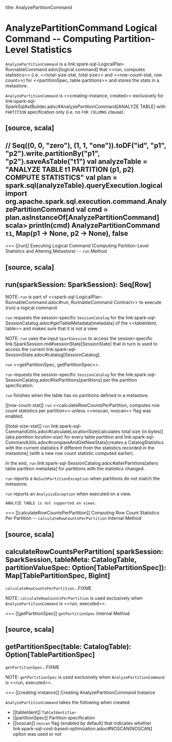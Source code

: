 title: AnalyzePartitionCommand

# AnalyzePartitionCommand Logical Command -- Computing Partition-Level Statistics

`AnalyzePartitionCommand` is a link:spark-sql-LogicalPlan-RunnableCommand.adoc[logical command] that <<run, computes statistics>> (i.e. <<total-size-stat, total size>> and <<row-count-stat, row count>>) for <<partitionSpec, table partitions>> and stores the stats in a metastore.

`AnalyzePartitionCommand` is <<creating-instance, created>> exclusively for link:spark-sql-SparkSqlAstBuilder.adoc#AnalyzePartitionCommand[ANALYZE TABLE] with `PARTITION` specification only (i.e. no `FOR COLUMNS` clause).

[source, scala]
----
// Seq((0, 0, "zero"), (1, 1, "one")).toDF("id", "p1", "p2").write.partitionBy("p1", "p2").saveAsTable("t1")
val analyzeTable = "ANALYZE TABLE t1 PARTITION (p1, p2) COMPUTE STATISTICS"
val plan = spark.sql(analyzeTable).queryExecution.logical
import org.apache.spark.sql.execution.command.AnalyzePartitionCommand
val cmd = plan.asInstanceOf[AnalyzePartitionCommand]
scala> println(cmd)
AnalyzePartitionCommand `t1`, Map(p1 -> None, p2 -> None), false
----

=== [[run]] Executing Logical Command (Computing Partition-Level Statistics and Altering Metastore) -- `run` Method

[source, scala]
----
run(sparkSession: SparkSession): Seq[Row]
----

NOTE: `run` is part of <<spark-sql-LogicalPlan-RunnableCommand.adoc#run, RunnableCommand Contract>> to execute (run) a logical command.

`run` requests the session-specific `SessionCatalog` for the link:spark-sql-SessionCatalog.adoc#getTableMetadata[metadata] of the <<tableIdent, table>> and makes sure that it is not a view.

NOTE: `run` uses the input `SparkSession` to access the session-specific link:SparkSession.md#sessionState[SessionState] that in turn is used to access the current link:spark-sql-SessionState.adoc#catalog[SessionCatalog].

`run` <<getPartitionSpec, getPartitionSpec>>.

`run` requests the session-specific `SessionCatalog` for the link:spark-sql-SessionCatalog.adoc#listPartitions[partitions] per the partition specification.

`run` finishes when the table has no partitions defined in a metastore.

[[row-count-stat]]
`run` <<calculateRowCountsPerPartition, computes row count statistics per partition>> unless <<noscan, noscan>> flag was enabled.

[[total-size-stat]]
`run` link:spark-sql-CommandUtils.adoc#calculateLocationSize[calculates total size (in bytes)] (aka _partition location size_) for every table partition and link:spark-sql-CommandUtils.adoc#compareAndGetNewStats[creates a CatalogStatistics with the current statistics if different from the statistics recorded in the metastore] (with a new row count statistic computed earlier).

In the end, `run` link:spark-sql-SessionCatalog.adoc#alterPartitions[alters table partition metadata] for partitions with the statistics changed.

`run` reports a `NoSuchPartitionException` when partitions do not match the metastore.

`run` reports an `AnalysisException` when executed on a view.

```
ANALYZE TABLE is not supported on views.
```

=== [[calculateRowCountsPerPartition]] Computing Row Count Statistics Per Partition -- `calculateRowCountsPerPartition` Internal Method

[source, scala]
----
calculateRowCountsPerPartition(
  sparkSession: SparkSession,
  tableMeta: CatalogTable,
  partitionValueSpec: Option[TablePartitionSpec]): Map[TablePartitionSpec, BigInt]
----

`calculateRowCountsPerPartition`...FIXME

NOTE: `calculateRowCountsPerPartition` is used exclusively when `AnalyzePartitionCommand` is <<run, executed>>.

=== [[getPartitionSpec]] `getPartitionSpec` Internal Method

[source, scala]
----
getPartitionSpec(table: CatalogTable): Option[TablePartitionSpec]
----

`getPartitionSpec`...FIXME

NOTE: `getPartitionSpec` is used exclusively when `AnalyzePartitionCommand` is <<run, executed>>.

=== [[creating-instance]] Creating AnalyzePartitionCommand Instance

`AnalyzePartitionCommand` takes the following when created:

* [[tableIdent]] `TableIdentifier`
* [[partitionSpec]] Partition specification
* [[noscan]] `noscan` flag (enabled by default) that indicates whether link:spark-sql-cost-based-optimization.adoc#NOSCAN[NOSCAN] option was used or not

